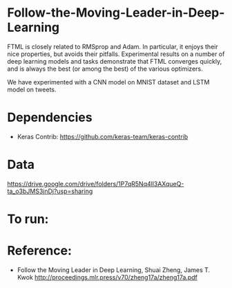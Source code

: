 # Follow-the-Moving-Leader-in-Deep-Learning

FTML is closely related to RMSprop and Adam. In particular, it enjoys their nice properties, but avoids their pitfalls. Experimental results on a number of deep learning models and tasks demonstrate that FTML converges quickly, and is always the best (or among the best) of the various optimizers.

We have experimented with a CNN model on MNIST dataset and LSTM model on tweets.

# Dependencies
* Keras Contrib: https://github.com/keras-team/keras-contrib

# Data
https://drive.google.com/drive/folders/1P7qR5Nq4ll3AXqueQ-ta_o3bJMS3jnDj?usp=sharing

# To run:

# Reference:
* Follow the Moving Leader in Deep Learning, Shuai Zheng, James T. Kwok
http://proceedings.mlr.press/v70/zheng17a/zheng17a.pdf
